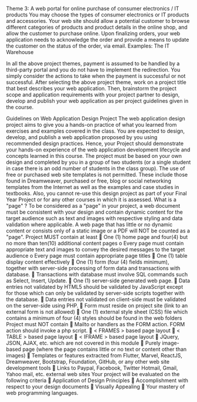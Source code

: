Theme 3: A web portal for online purchase of consumer electronics / IT products
You may choose the types of consumer electronics or IT products and
accessories. Your web site should allow a potential customer to browse
different categories of products and product details in the online shop, and
allow the customer to purchase online. Upon finalizing orders, your web
application needs to acknowledge the order and provide a means to update the
customer on the status of the order, via email.
Examples: The IT Warehouse 

In all the above project themes, payment is assumed to be handled by a third-party portal
and you do not have to implement the redirection. You simply consider the actions to take
when the payment is successful or not successful.
After selecting the above project theme, work on a project title that best describes your
web application. Then, brainstorm the project scope and application requirements with
your project partner to design, develop and publish your web application as per project
guidelines given in the course.

Guidelines on Web Application Design Project
The web application design project aims to give you a hands-on practice of what you
learned from exercises and examples covered in the class. You are expected to design,
develop, and publish a web application proposed by you using recommended design
practices. Hence, your Project should demonstrate your hands-on experience of the web
application development lifecycle and concepts learned in this course.
The project must be based on your own design and completed by you in a group of two
students (or a single student in case there is an odd number of students in the class group).
The use of free or purchased web site templates is not permitted. These include those
found in Dreamweaver, purchased or free, blog or social networking templates from the
Internet as well as the examples and case studies in textbooks.
Also, you cannot re-use this design project as part of your Final Year Project or for any
other courses in which it is assessed.
What is a "page" ? To be considered as a "page" in your project, a web document must
be consistent with your design and contain dynamic content for the target audience such
as text and images with respective styling and data validation where applicable. A web
page that has little or no dynamic content or consists only of a static image or a PDF will
NOT be counted as a "page".
Project MUST contain at least
 One (1) home page and four(4) but no more than ten(10) additional content pages
o Every page must contain appropriate text and images to convey the desired
messages to the target audience
o Every page must contain appropriate page titles
 One (1) table display content effectively
 One (1) form (four (4) fields minimum), together with server-side processing of form
data and transactions with database.
 Transactions with database must involve SQL commands such as Select, Insert,
Update.
 One (1) server-side generated web page.
 Data entries not validated by HTML5 should be validated by JavaScript except for
those which can only be validated by server-side scripts together with the database.
 Data entries not validated on client-side must be validated on the server-side using
PHP.
 Form must reside on project site (link to an external form is not allowed)
 One (1) external style sheet (CSS) file which contains a minimum of four (4) styles
should be found in the web folders
Project must NOT contain
 Mailto or handlers as the FORM action. FORM action should invoke a php script.
 < FRAMES > based page layout
 < TABLE > based page layout
 < IFRAME > based page layout
 JQuery, JSON, AJAX, etc. which are not covered in this module
 Purely image-based page (where the page contains little or no text or content other
than images)
 Templates or features extracted from Flutter, Marvel, ReactJS, Dreamweaver,
Bootstrap, Foundation, GitHub, or any other web site development tools
 Links to Paypal, Facebook, Twitter Hotmail, Gmail, Yahoo mail, etc. external web
sites
Your project will be evaluated on the following criteria
 Application of Design Principles
 Accomplishment with respect to your design documents
 Visually Appealing
 Your mastery of web programming languages. 
